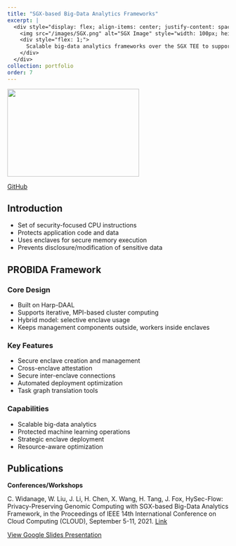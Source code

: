 ```yaml
---
title: "SGX-based Big-Data Analytics Frameworks"
excerpt: |
  <div style="display: flex; align-items: center; justify-content: space-between;">
    <img src="/images/SGX.png" alt="SGX Image" style="width: 100px; height: 75px; margin-right: 20px; flex-shrink: 0;">
    <div style="flex: 1;">
      Scalable big-data analytics frameworks over the SGX TEE to support iterative, MPI-based cluster computing
    </div>
  </div>
collection: portfolio
order: 7
---
```



<img src='/images/SGX.png' width='300' height='200'>

[GitHub](https://github.com/Data-ScienceHub/HySec-Flow)

## Introduction
- Set of security-focused CPU instructions
- Protects application code and data
- Uses enclaves for secure memory execution
- Prevents disclosure/modification of sensitive data

## PROBIDA Framework
### Core Design
- Built on Harp-DAAL
- Supports iterative, MPI-based cluster computing
- Hybrid model: selective enclave usage
- Keeps management components outside, workers inside enclaves

### Key Features
- Secure enclave creation and management
- Cross-enclave attestation
- Secure inter-enclave connections
- Automated deployment optimization
- Task graph translation tools

### Capabilities
- Scalable big-data analytics
- Protected machine learning operations
- Strategic enclave deployment
- Resource-aware optimization

## Publications

**Conferences/Workshops** 

C. Widanage, W. Liu, J. Li, H. Chen, X. Wang, H. Tang, J. Fox, HySec-Flow: Privacy-Preserving Genomic Computing with SGX-based Big-Data Analytics Framework, in the Proceedings of IEEE 14th International Conference on Cloud Computing (CLOUD), September 5-11, 2021. [Link](https://12d5b035-1d29-4346-a54b-4563c7f1da9e.filesusr.com/ugd/078a65_dd262fda0ebf4c6a9976e2f62c9a5056.pdf)

<a href="https://docs.google.com/presentation/d/e/2PACX-1vQIbq-sPt9LgNye1wYNFA4FNg2K7mzLzK3P0Oc_sRt_MHXevQCFisJIEbsk35cSbw/embed?start=true&loop=false&delayms=3000" target="_blank">
  View Google Slides Presentation
</a>